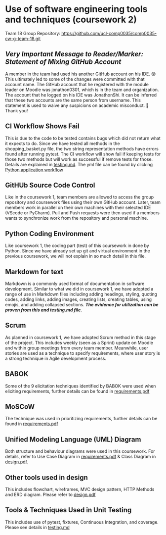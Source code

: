 # Use of software engineering tools and techniques (coursework 2)

Team 18 Group Repository: <https://github.com/ucl-comp0035/comp0035-cw-g-team-18.git>

## ***Very Important Message to Reader/Marker: Statement of Mixing GitHub Account***

A member in the team had used his another GitHub account on his IDE. :cry: 
This ultimately led to some of the changes were committed with that account name. The GitHub account that he registered with the 
module leader on Moodle was jonathon0301, which is in the team and organization. The account that he logged on his IDE was 
JonathonShi. It can be inferred that these two accounts are the same person from username. This statement is used to waive any 
suspicions on academic misconduct. :pray: Thank you!

## **CI Workflow Shows Fail**

This is due to the code to be tested contains bugs which did not return what it expects to do. Since we have tested all 
methods in the shopping_basket.py file, the two string representation methods have errors found after running pytest. The 
CI workflow will show fail if keeping tests for those two methods but will work as successful if remove tests for those. 
Details are explained in [testing.md](testing.md). The yml file can be found by clicking [Python application workflow](https://github.com/ucl-comp0035/comp0035-cw-g-team-18/blob/e1f1654776d4a817ac0612edea547fc7a819d153/.github/workflows/python-app.yml) 

## **GitHUb Source Code Control**

Like in the coursework 1, team members are allowed to access the group repository and coursework files using their 
own GitHub account. Later, team members work in parallel on their own machines with their selected 
IDE (VScode or PyCharm). Pull and Push requests were then used if a members wants to synchronize work from the repository 
and personal machine.

## **Python Coding Environment**

Like coursework 1, the coding part (test) of this coursework in done by Python. Since we have already set up git and virtual 
environment in the previous coursework, we will not explain in so much detail in this file.

## **Markdown for text**

Markdown is a commonly used format of documentation in software development. Similar to what we did in coursework 1, we 
have adopted a range of use in Markdown files including adding headings, styling, quoting codes, adding links, adding images, 
creating lists, creating tables, using emojis, and adding collapsed sections. 
***The evidence for utilization can be proven from this and testing.md file.***

## **Scrum**

As planned in coursework 1, we have adopted Scrum method in this stage of the project. This includes weekly (seen as a Sprint) 
update on Moodle and within group meetings from every team member. Meanwhile, user stories are used as a technique to specify 
requirements, where user story is a strong technique in Agile development process.

## **BABOK**

Some of the 9 elicitation techniques identified by BABOK were used when eliciting requirements, further details can be 
found in [requirements.pdf](requirements.pdf)

## **MoSCoW**

The technique was used in prioritizing requirements, further details can be found in [requirements.pdf](requirements.pdf)

## **Unified Modeling Language (UML) Diagram**
Both structure and behaviour diagrams were used in this coursework. For details, refer to Use Case Diagram in 
[requirements.pdf](requirements.pdf) & Class Diagram in [design.pdf](design.pdf).

## **Other tools used in design**

This includes flowchart, wireframes, MVC design pattern, HTTP Methods and ERD diagram. Please refer to [design.pdf](design.pdf)

## **Tools & Techniques Used in Unit Testing**

This includes use of pytest, fixtures, Continuous Integration, and coverage. Please see details in [testing.md](testing.md)





